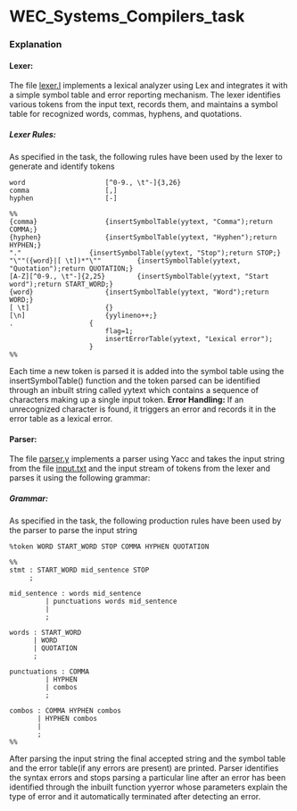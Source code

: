 # WEC_Systems_Compilers_task

### Explanation
#### Lexer:
The file [lexer.l](https://github.com/Arnella16/WEC_Systems_Compilers_task/blob/main/lexer.l) implements a lexical analyzer using Lex and integrates it with a simple symbol table and error reporting mechanism. The lexer identifies various tokens from the input text, records them, and maintains a symbol table for recognized words, commas, hyphens, and quotations.

##### Lexer Rules:
As specified in the task, the following rules have been used by the lexer to generate and identify tokens
```
word					[^0-9., \t"-]{3,26}
comma					[,]
hyphen					[-]

%%
{comma}					{insertSymbolTable(yytext, "Comma");return COMMA;}
{hyphen}				{insertSymbolTable(yytext, "Hyphen");return HYPHEN;}
"."					{insertSymbolTable(yytext, "Stop");return STOP;}
"\""({word}|[ \t])*"\""			{insertSymbolTable(yytext, "Quotation");return QUOTATION;}
[A-Z][^0-9., \t"-]{2,25}		{insertSymbolTable(yytext, "Start word");return START_WORD;}
{word}					{insertSymbolTable(yytext, "Word");return WORD;}
[ \t]					{}
[\n]					{yylineno++;}
.					{
						flag=1;
						insertErrorTable(yytext, "Lexical error");
					}
%%

```
Each time a new token is parsed it is added into the symbol table using the insertSymbolTable() function and the token parsed can be identified through an inbuilt string called yytext which contains a sequence of characters making up a single input token. 
**Error Handling:** If an unrecognized character is found, it triggers an error and records it in the error table as a lexical error.

#### Parser:
The file [parser.y](https://github.com/Arnella16/WEC_Systems_Compilers_task/blob/main/parser.y) implements a parser using Yacc and takes the input string from the file [input.txt](https://github.com/Arnella16/WEC_Systems_Compilers_task/blob/main/input.txt) and the input stream of tokens from the lexer and parses it using the following grammar:

##### Grammar:
As specified in the task, the following production rules have been used by the parser to parse the input string
```
%token WORD START_WORD STOP COMMA HYPHEN QUOTATION

%%
stmt : START_WORD mid_sentence STOP
     ;  
     
mid_sentence : words mid_sentence
	     | punctuations words mid_sentence
	     |
	     ;
	     
words : START_WORD 
      | WORD 
      | QUOTATION
      ;	      
	     	     
punctuations : COMMA 
	     | HYPHEN
	     | combos
	     ;	     	     
	    
combos : COMMA HYPHEN combos
       | HYPHEN combos
       |
       ;
%%

```
After parsing the input string the final accepted string and the symbol table and the error table(if any errors are present) are printed.
Parser identifies the syntax errors and stops parsing a particular line after an error has been identified through the inbuilt function yyerror whose parameters explain the type of error and it automatically terminated after detecting an error. 
